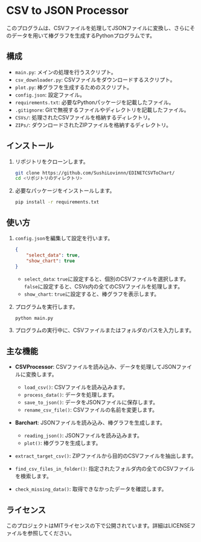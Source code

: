 # CSV to JSON Processor

このプログラムは、CSVファイルを処理してJSONファイルに変換し、さらにそのデータを用いて棒グラフを生成するPythonプログラムです。

## 構成

- `main.py`: メインの処理を行うスクリプト。
- `csv_downloader.py`: CSVファイルをダウンロードするスクリプト。
- `plot.py`: 棒グラフを生成するためのスクリプト。
- `config.json`: 設定ファイル。
- `requirements.txt`: 必要なPythonパッケージを記載したファイル。
- `.gitignore`: Gitで無視するファイルやディレクトリを記載したファイル。
- `CSVs/`: 処理されたCSVファイルを格納するディレクトリ。
- `ZIPs/`: ダウンロードされたZIPファイルを格納するディレクトリ。

## インストール

1. リポジトリをクローンします。

    ```sh
    git clone https://github.com/SushiLovinnn/EDINETCSVToChart/
    cd <リポジトリのディレクトリ>
    ```

2. 必要なパッケージをインストールします。

    ```sh
    pip install -r requirements.txt
    ```

## 使い方

1. `config.json`を編集して設定を行います。

    ```json
    {
        "select_data": true,
        "show_chart": true
    }
    ```

    - `select_data`: `true`に設定すると、個別のCSVファイルを選択します。`false`に設定すると、CSVs内の全てのCSVファイルを処理します。
    - `show_chart`: `true`に設定すると、棒グラフを表示します。

2. プログラムを実行します。

    ```sh
    python main.py
    ```

3. プログラムの実行中に、CSVファイルまたはフォルダのパスを入力します。

## 主な機能

- **CSVProcessor**: CSVファイルを読み込み、データを処理してJSONファイルに変換します。
    - `load_csv()`: CSVファイルを読み込みます。
    - `process_data()`: データを処理します。
    - `save_to_json()`: データをJSONファイルに保存します。
    - `rename_csv_file()`: CSVファイルの名前を変更します。

- **Barchart**: JSONファイルを読み込み、棒グラフを生成します。
    - `reading_json()`: JSONファイルを読み込みます。
    - `plot()`: 棒グラフを生成します。

- `extract_target_csv()`: ZIPファイルから目的のCSVファイルを抽出します。
- `find_csv_files_in_folder()`: 指定されたフォルダ内の全てのCSVファイルを検索します。
- `check_missing_data()`: 取得できなかったデータを確認します。

## ライセンス

このプロジェクトはMITライセンスの下で公開されています。詳細はLICENSEファイルを参照してください。
